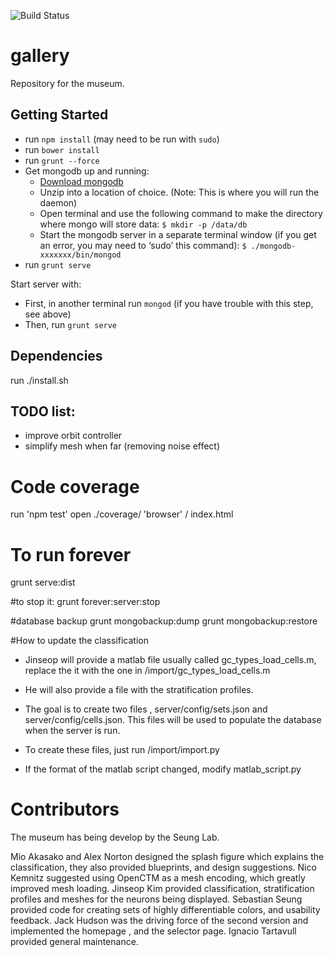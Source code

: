 ![Build Status](https://magnum.travis-ci.com/seung-lab/gallery.svg?token=XgJykxTsTUBYXsq64oSK&branch=master "travis")

# gallery
Repository for the museum.

## Getting Started

* run `npm install` (may need to be run with `sudo`)
* run `bower install`
* run `grunt --force`
* Get mongodb up and running:
	* [Download mongodb](http://www.mongodb.org/downloads)
	* Unzip into a location of choice. (Note: This is where you will run the daemon)
	* Open terminal and use the following command to make the directory where mongo will store data: `$ mkdir -p /data/db`
	* Start the mongodb server in a separate terminal window (if you get an error, you may need to ‘sudo’ this command): `$ ./mongodb-xxxxxxx/bin/mongod`
* run `grunt serve`

Start server with:
* First, in another terminal run `mongod` (if you have trouble with this step, see above)
* Then, run `grunt serve`

## Dependencies
run ./install.sh

## TODO list:

* improve orbit controller
* simplify mesh when far (removing noise effect)

# Code coverage

run 'npm test'
open ./coverage/ 'browser' / index.html


# To run forever
grunt serve:dist

#to stop it:
grunt forever:server:stop

#database backup
grunt mongobackup:dump
grunt mongobackup:restore

#How to update the classification 
* Jinseop will provide a matlab file  usually called gc_types_load_cells.m,
replace the it with the one in /import/gc_types_load_cells.m

* He will also provide a file with the stratification profiles. 

* The goal is to create two files , server/config/sets.json and server/config/cells.json. 
This files will be used to populate the database when the server is run.

* To create these files, just run /import/import.py

* If the format of the matlab script changed, modify matlab_script.py

# Contributors
The museum has being develop by the Seung Lab.

Mio Akasako and Alex Norton designed the splash figure which explains the classification, 
they also provided blueprints, and design suggestions.
Nico Kemnitz suggested using OpenCTM as a mesh encoding, which greatly improved mesh loading.
Jinseop Kim provided classification, stratification profiles and meshes for the neurons being displayed.
Sebastian Seung provided code for creating sets of highly differentiable colors, and usability feedback.
Jack Hudson was the driving force of the second version and implemented the homepage , and the selector page. 
Ignacio Tartavull provided general maintenance.